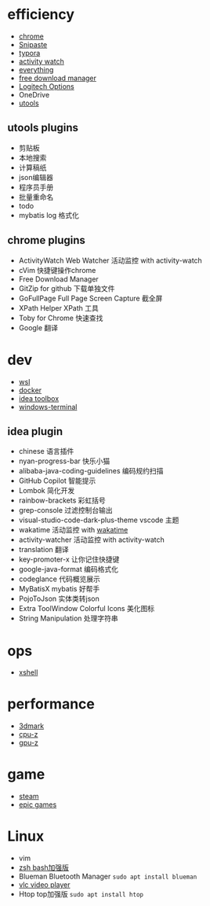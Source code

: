 # efficiency

- [chrome](https://www.google.com/chrome/)
- [Snipaste](https://www.snipaste.com/)
- [typora](https://typora.io/)
- [activity watch](https://activitywatch.net/)
- [everything](https://www.voidtools.com/support/everything/)
- [free download manager](https://www.freedownloadmanager.org/zh/)
- [Logitech Options](https://www.logitech.com.cn/zh-cn/software/options.html)
- OneDrive
- [utools](https://u.tools/)

## utools plugins

- 剪贴板
- 本地搜索
- 计算稿纸
- json编辑器
- 程序员手册
- 批量重命名
- todo
- mybatis log 格式化

## chrome plugins

- ActivityWatch Web Watcher 活动监控 with activity-watch
- cVim 快捷键操作chrome
- Free Download Manager
- GitZip for github 下载单独文件
- GoFullPage Full Page Screen Capture 截全屏
- XPath Helper XPath 工具
- Toby for Chrome 快速查找
- Google 翻译

# dev

- [wsl](https://docs.microsoft.com/en-us/windows/wsl/install)
- [docker](https://docs.docker.com/get-started/)
- [idea toolbox](https://www.jetbrains.com/toolbox-app/)
- [windows-terminal](https://apps.microsoft.com/store/detail/windows-terminal/9N0DX20HK701?hl=zh-cn&gl=CN)

## idea plugin

- chinese 语言插件
- nyan-progress-bar 快乐小猫
- alibaba-java-coding-guidelines 编码规约扫描
- GitHub Copilot 智能提示
- Lombok 简化开发
- rainbow-brackets 彩虹括号
- grep-console 过滤控制台输出
- visual-studio-code-dark-plus-theme vscode 主题
- wakatime 活动监控 with [wakatime](https://wakatime.com/)
- activity-watcher 活动监控 with activity-watch
- translation 翻译
- key-promoter-x 让你记住快捷键
- google-java-format 编码格式化
- codeglance 代码概览展示
- MyBatisX mybatis 好帮手
- PojoToJson 实体类转json
- Extra ToolWindow Colorful Icons 美化图标
- String Manipulation 处理字符串

# ops

- [xshell](https://www.netsarang.com/en/free-for-home-school/)

# performance

- [3dmark](https://www.3dmark.com/zh-hans/)
- [cpu-z](https://www.cpuid.com/softwares/cpu-z.html)
- [gpu-z](https://www.techpowerup.com/gpuz/)

# game

- [steam](https://store.steampowered.com/)
- [epic games](https://store.epicgames.com/zh-CN/)

# Linux

- vim
- [zsh bash加强版](https://ohmyz.sh/)
- Blueman Bluetooth Manager `sudo apt install blueman`
- [vlc video player](https://www.videolan.org/vlc/download-ubuntu.html)
- Htop top加强版 `sudo apt install htop`